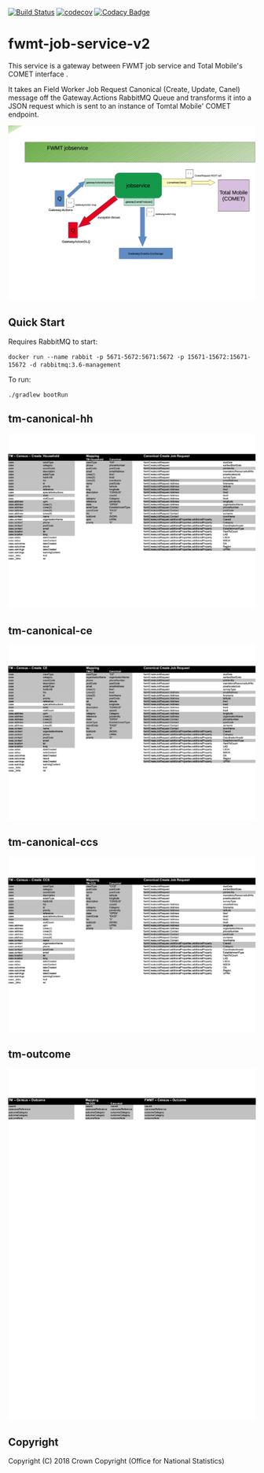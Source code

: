 [![Build Status](https://travis-ci.org/ONSdigital/fwmt-job-service-v2.svg?branch=master)](https://travis-ci.org/ONSdigital/fwmt-job-service-v2) [![codecov](https://codecov.io/gh/ONSdigital/fwmt-job-service-v2/branch/master/graph/badge.svg)](https://codecov.io/gh/ONSdigital/fwmt-job-service-v2) [![Codacy Badge](https://api.codacy.com/project/badge/Grade/1bad894364ed49f29a41193cf9e1e8ff)](https://www.codacy.com/app/ONSDigital_FWMT/fwmt-census-job-service?utm_source=github.com&amp;utm_medium=referral&amp;utm_content=ONSdigital/fwmt-census-job-service&amp;utm_campaign=Badge_Grade)

# fwmt-job-service-v2
This service is a gateway between FWMT job service and Total Mobile's COMET interface .

It takes an Field Worker Job Request Canonical (Create, Update, Canel) message off the Gateway.Actions RabbitMQ Queue and transforms it into a JSON request which is sent to an instance of Tomtal Mobile' COMET endpoint.


![](/jobservice-highlevel.png "jobservicd highlevel diagram")	



## Quick Start

Requires RabbitMQ to start:

	docker run --name rabbit -p 5671-5672:5671:5672 -p 15671-15672:15671-15672 -d rabbitmq:3.6-management

To run:

    ./gradlew bootRun

## tm-canonical-hh
 
![](tm-canonical-hh.png "tm - canonical - hh mapping")

## tm-canonical-ce

![](tm-canonical-ce.png "tm - canonical - ce - mapping")

## tm-canonical-ccs

![](tm-canonical-ccs.png "tm - canonical - ccs - mapping")

## tm-outcome

![](tm-outcome.png "tm - census - outcome - mapping")

## Copyright
Copyright (C) 2018 Crown Copyright (Office for National Statistics)

